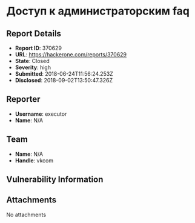 # Доступ к администраторским faq 

## Report Details
- **Report ID**: 370629
- **URL**: https://hackerone.com/reports/370629
- **State**: Closed
- **Severity**: high
- **Submitted**: 2018-06-24T11:56:24.253Z
- **Disclosed**: 2018-09-02T13:50:47.326Z

## Reporter
- **Username**: executor
- **Name**: N/A

## Team
- **Name**: N/A
- **Handle**: vkcom

## Vulnerability Information


## Attachments
No attachments
